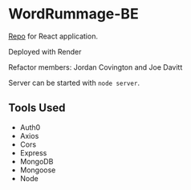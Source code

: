 # WordRummage-BE

[Repo](https://github.com/The-Dangerzone/WordRummage-FE) for React application.

Deployed with Render

Refactor members: Jordan Covington and Joe Davitt

Server can be started with `node server`.

## Tools Used

- Auth0
- Axios
- Cors
- Express
- MongoDB
- Mongoose
- Node
